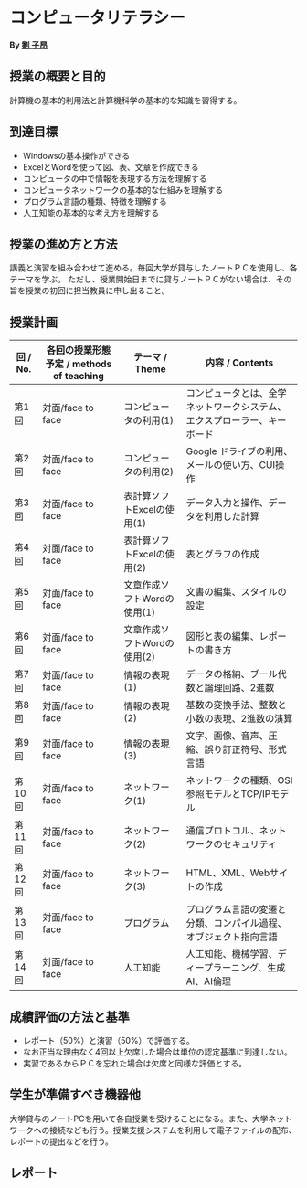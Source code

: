 # コンピュータリテラシー

**By [劉 子昂](https://zi-ang-liu.github.io/)**


## 授業の概要と目的

計算機の基本的利用法と計算機科学の基本的な知識を習得する。

## 到達目標
- Windowsの基本操作ができる
- ExcelとWordを使って図、表、文章を作成できる
- コンピュータの中で情報を表現する方法を理解する
- コンピュータネットワークの基本的な仕組みを理解する
- プログラム言語の種類、特徴を理解する
- 人工知能の基本的な考え方を理解する

## 授業の進め方と方法

講義と演習を組み合わせて進める。毎回大学が貸与したノートＰＣを使用し、各テーマを学ぶ。
ただし、授業開始日までに貸与ノートＰＣがない場合は、その旨を授業の初回に担当教員に申し出ること。

## 授業計画

| 回 / No. | 各回の授業形態予定 / methods of teaching | テーマ / Theme              | 内容 / Contents                                                          |
| -------- | ---------------------------------------- | --------------------------- | ------------------------------------------------------------------------ |
| 第1回    | 対面/face to face                        | コンピュータの利用(1)       | コンピュータとは、全学ネットワークシステム、エクスプローラー、キーボード |
| 第2回    | 対面/face to face                        | コンピュータの利用(2)       | Google ドライブの利用、メールの使い方、CUI操作                           |
| 第3回    | 対面/face to face                        | 表計算ソフトExcelの使用(1)  | データ入力と操作、データを利用した計算                                   |
| 第4回    | 対面/face to face                        | 表計算ソフトExcelの使用(2)  | 表とグラフの作成                                                         |
| 第5回    | 対面/face to face                        | 文章作成ソフトWordの使用(1) | 文書の編集、スタイルの設定                                               |
| 第6回    | 対面/face to face                        | 文章作成ソフトWordの使用(2) | 図形と表の編集、レポートの書き方                                         |
| 第7回    | 対面/face to face                        | 情報の表現(1)               | データの格納、ブール代数と論理回路、2進数                                |
| 第8回    | 対面/face to face                        | 情報の表現(2)               | 基数の変換手法、整数と小数の表現、2進数の演算                            |
| 第9回    | 対面/face to face                        | 情報の表現(3)               | 文字、画像、音声、圧縮、誤り訂正符号、形式言語                           |
| 第10回   | 対面/face to face                        | ネットワーク(1)             | ネットワークの種類、OSI参照モデルとTCP/IPモデル                          |
| 第11回   | 対面/face to face                        | ネットワーク(2)             | 通信プロトコル、ネットワークのセキュリティ                               |
| 第12回   | 対面/face to face                        | ネットワーク(3)             | HTML、XML、Webサイトの作成                                               |
| 第13回   | 対面/face to face                        | プログラム                  | プログラム言語の変遷と分類、コンパイル過程、オブジェクト指向言語         |
| 第14回   | 対面/face to face                        | 人工知能                    | 人工知能、機械学習、ディープラーニング、生成AI、AI倫理                   |

## 成績評価の方法と基準

- レポート（50%）と演習（50%）で評価する。
- なお正当な理由なく4回以上欠席した場合は単位の認定基準に到達しない。
- 実習であるからＰＣを忘れた場合は欠席と同様な評価とする。

## 学生が準備すべき機器他

大学貸与のノートPCを用いて各自授業を受けることになる。また、大学ネットワークへの接続なども行う。授業支援システムを利用して電子ファイルの配布、レポートの提出などを行う。

## レポート

